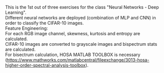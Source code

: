This is the 1st out of three exercises for the class "Neural Networks - Deep Learning".<br>
Different neural networks are deployed (combination of MLP and CNN) in order to classify the CIFAR-10 images.<br>
Feature Engineering: <br>
For each RGB image channel, skewness, kurtosis and entropy are calculated.<br>
CIFAR-10 images are converted to grayscale images and bispectrum stats are calculated.<br>
For bisectrum calculation, HOSA MATLAB TOOLBOX is necessary (https://www.mathworks.com/matlabcentral/fileexchange/3013-hosa-higher-order-spectral-analysis-toolbox).<br>

